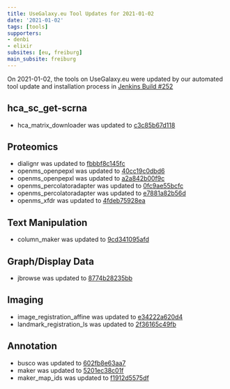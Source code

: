```yaml
---
title: UseGalaxy.eu Tool Updates for 2021-01-02
date: '2021-01-02'
tags: [tools]
supporters:
- denbi
- elixir
subsites: [eu, freiburg]
main_subsite: freiburg
---
```


On 2021-01-02, the tools on UseGalaxy.eu were updated by our automated tool update and installation process in [Jenkins Build #252](https://build.galaxyproject.eu/job/usegalaxy-eu/job/install-tools/#252/)


## hca_sc_get-scrna

- hca_matrix_downloader was updated to [c3c85b67d118](https://toolshed.g2.bx.psu.edu/view/ebi-gxa/hca_matrix_downloader/c3c85b67d118)

## Proteomics

- dialignr was updated to [fbbbf8c145fc](https://toolshed.g2.bx.psu.edu/view/galaxyp/dialignr/fbbbf8c145fc)
- openms_openpepxl was updated to [40cc19c0dbd6](https://toolshed.g2.bx.psu.edu/view/galaxyp/openms_openpepxl/40cc19c0dbd6)
- openms_openpepxl was updated to [a2a842b00f9c](https://toolshed.g2.bx.psu.edu/view/galaxyp/openms_openpepxl/a2a842b00f9c)
- openms_percolatoradapter was updated to [0fc9ae55bcfc](https://toolshed.g2.bx.psu.edu/view/galaxyp/openms_percolatoradapter/0fc9ae55bcfc)
- openms_percolatoradapter was updated to [e7881a82b56d](https://toolshed.g2.bx.psu.edu/view/galaxyp/openms_percolatoradapter/e7881a82b56d)
- openms_xfdr was updated to [4fdeb75928ea](https://toolshed.g2.bx.psu.edu/view/galaxyp/openms_xfdr/4fdeb75928ea)

## Text Manipulation

- column_maker was updated to [9cd341095afd](https://toolshed.g2.bx.psu.edu/view/devteam/column_maker/9cd341095afd)

## Graph/Display Data

- jbrowse was updated to [8774b28235bb](https://toolshed.g2.bx.psu.edu/view/iuc/jbrowse/8774b28235bb)

## Imaging

- image_registration_affine was updated to [e34222a620d4](https://toolshed.g2.bx.psu.edu/view/imgteam/image_registration_affine/e34222a620d4)
- landmark_registration_ls was updated to [2f36165c49fb](https://toolshed.g2.bx.psu.edu/view/imgteam/landmark_registration_ls/2f36165c49fb)

## Annotation

- busco was updated to [602fb8e63aa7](https://toolshed.g2.bx.psu.edu/view/iuc/busco/602fb8e63aa7)
- maker was updated to [5201ec38c01f](https://toolshed.g2.bx.psu.edu/view/iuc/maker/5201ec38c01f)
- maker_map_ids was updated to [f1912d5575df](https://toolshed.g2.bx.psu.edu/view/iuc/maker_map_ids/f1912d5575df)


